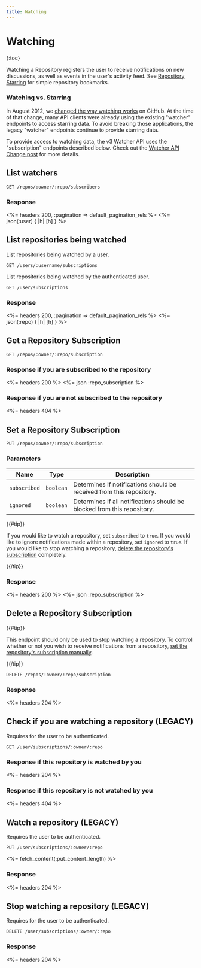 ```yaml
---
title: Watching
---
```


# Watching

{:toc}

Watching a Repository registers the user to receive notifications on new
discussions, as well as events in the user's activity feed.  See [Repository
Starring](/v3/activity/starring) for simple repository bookmarks.

### Watching vs. Starring

In August 2012, we [changed the way watching
works](https://github.com/blog/1204-notifications-stars) on GitHub.  At the time
of that change, many API clients were already using the existing "watcher"
endpoints to access starring data. To avoid breaking those applications, the
legacy "watcher" endpoints continue to provide starring data.

To provide access to watching data, the v3 Watcher API uses the "subscription"
endpoints described below. Check out the [Watcher API Change
post](/changes/2012-09-05-watcher-api/) for more details.

## List watchers

    GET /repos/:owner/:repo/subscribers

### Response

<%= headers 200, :pagination => default_pagination_rels %>
<%= json(:user) { |h| [h] } %>

## List repositories being watched

List repositories being watched by a user.

    GET /users/:username/subscriptions

List repositories being watched by the authenticated user.

    GET /user/subscriptions

### Response

<%= headers 200, :pagination => default_pagination_rels %>
<%= json(:repo) { |h| [h] } %>

## Get a Repository Subscription

    GET /repos/:owner/:repo/subscription

### Response if you are subscribed to the repository

<%= headers 200 %>
<%= json :repo_subscription %>

### Response if you are not subscribed to the repository

<%= headers 404 %>

## Set a Repository Subscription

    PUT /repos/:owner/:repo/subscription

### Parameters

Name | Type | Description
-----|------|--------------
`subscribed`|`boolean`| Determines if notifications should be received from this repository.
`ignored`|`boolean`| Determines if all notifications should be blocked from this repository.

{{#tip}}

If you would like to watch a repository, set `subscribed` to `true`. If you would like to ignore notifications made within a repository, set `ignored` to `true`. If you would like to stop watching a repository, [delete the repository's subscription](#delete-a-repository-subscription) completely.

{{/tip}}

### Response

<%= headers 200 %>
<%= json :repo_subscription %>

## Delete a Repository Subscription

{{#tip}}

This endpoint should only be used to stop watching a repository. To control whether or not you wish to receive notifications from a repository, [set the repository's subscription manually](#set-a-repository-subscription).

{{/tip}}

    DELETE /repos/:owner/:repo/subscription

### Response

<%= headers 204 %>

## Check if you are watching a repository (LEGACY)

Requires for the user to be authenticated.

    GET /user/subscriptions/:owner/:repo

### Response if this repository is watched by you

<%= headers 204 %>

### Response if this repository is not watched by you

<%= headers 404 %>

## Watch a repository (LEGACY)

Requires the user to be authenticated.

    PUT /user/subscriptions/:owner/:repo

<%= fetch_content(:put_content_length) %>

### Response

<%= headers 204 %>

## Stop watching a repository (LEGACY)

Requires for the user to be authenticated.

    DELETE /user/subscriptions/:owner/:repo

### Response

<%= headers 204 %>
